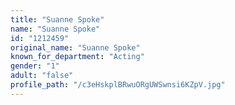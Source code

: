 ```yaml
---
title: "Suanne Spoke"
name: "Suanne Spoke"
id: "1212459"
original_name: "Suanne Spoke"
known_for_department: "Acting"
gender: "1"
adult: "false"
profile_path: "/c3eHskplBRwuORgUWSwnsi6KZpV.jpg"
---
```


